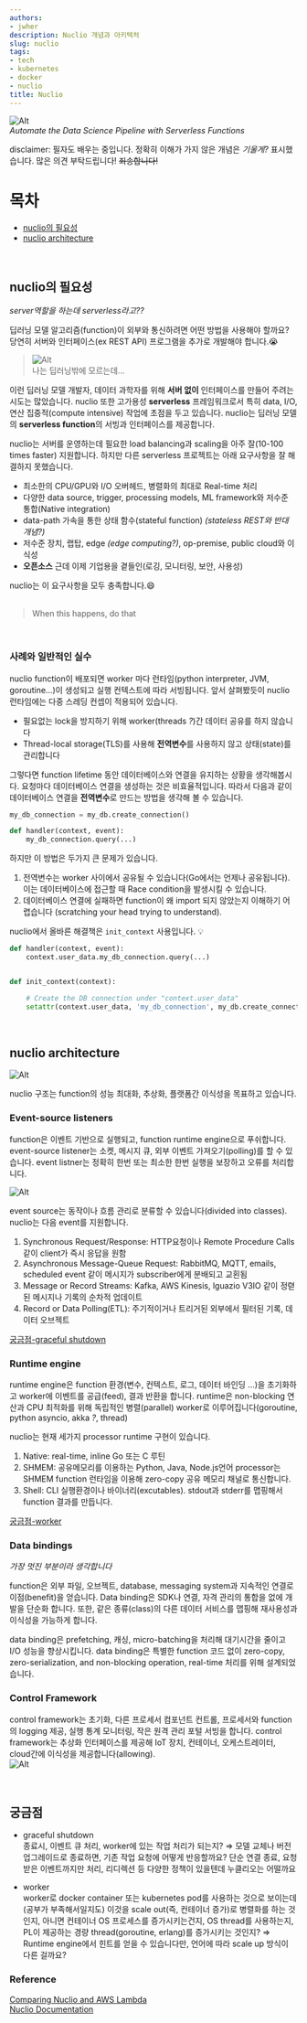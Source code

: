 ```yaml
---
authors:
- jwher
description: Nuclio 개념과 아키텍처
slug: nuclio
tags:
- tech
- kubernetes
- docker
- nuclio
title: Nuclio
---
```


<!--truncate-->

<!-- image repository: https://raw.githubusercontent.com/JWHer/jwher.github.io/master/_posts/images/ -->
![Alt](https://raw.githubusercontent.com/JWHer/jwher.github.io/master/_posts/images/nuclio-superman.png "nuclio superman")  
*Automate the Data Science Pipeline with Serverless Functions*  

disclaimer: 필자도 배우는 중입니다. 정확히 이해가 가지 않은 개념은 *기울게?* 표시했습니다. 많은 의견 부탁드립니다! ~~죄송합니다!~~


# 목차
* [nuclio의 필요성](#nuclio의-필요성)
* [nuclio architecture](#nuclio-architecture)

<br/>

## nuclio의 필요성  
*server역할을 하는데 serverless라고??*

딥러닝 모델 알고리즘(function)이 외부와 통신하려면 어떤 방법을 사용해야 할까요?
당연히 서버와 인터페이스(ex REST API) 프로그램을 추가로 개발해야 합니다.:sob:

> ![Alt](https://raw.githubusercontent.com/JWHer/jwher.github.io/master/_posts/images/idiot-homer.jpg "idiot homer")  
> 나는 딥러닝밖에 모르는데...

이런 딥러닝 모델 개발자, 데이터 과학자를 위해 **서버 없이** 인터페이스를 만들어 주려는 시도는 많았습니다.
nuclio 또한 고가용성 **serverless** 프레임워크로서 특히 data, I/O, 연산 집중적(compute intensive) 작업에 초점을 두고 있습니다.
nuclio는 딥러닝 모델의 **serverless function**의 서빙과 인터페이스를 제공합니다.

nuclio는 서버를 운영하는데 필요한 load balancing과 scaling을 아주 잘(10-100 times faster) 지원합니다.
하지만 다른 serverless 프로젝트는 아래 요구사항을 잘 해결하지 못했습니다.
* 최소한의 CPU/GPU와 I/O 오버헤드, 병렬화의 최대로 Real-time 처리
* 다양한 data source, trigger, processing models, ML framework와 저수준 통합(Native integration)
* data-path 가속을 통한 상태 함수(stateful function) *(stateless REST와 반대 개념?)*
* 저수준 장치, 랩탑, edge *(edge computing?)*, op-premise, public cloud와 이식성
* **오픈소스** 근데 이제 기업용을 곁들인(로깅, 모니터링, 보안, 사용성)  

nuclio는 이 요구사항을 모두 충족합니다.:smile:  
<br/>  

> When this happens, do that

<br/>

### 사례와 일반적인 실수

nuclio function이 배포되면 worker 마다 런타임(python interpreter, JVM, goroutine...)이 생성되고 실행 컨텍스트에 따라 서빙됩니다.
앞서 살펴봤듯이 nuclio 런타임에는 다중 스레딩 컨셉이 적용되어 있습니다.
* 필요없는 lock을 방지하기 위해 worker(threads *?*)간 데이터 공유를 하지 않습니다
* Thread-local storage(TLS)를 사용해 **전역변수**를 사용하지 않고 상태(state)를 관리합니다

그렇다면 function lifetime 동안 데이터베이스와 연결을 유지하는 상황을 생각해봅시다.
요청마다 데이터베이스 연결을 생성하는 것은 비효율적입니다.
따라서 다음과 같이 데이터베이스 연결을 **전역변수**로 만드는 방법을 생각해 볼 수 있습니다.  

```python
my_db_connection = my_db.create_connection()

def handler(context, event):
    my_db_connection.query(...)
```

하지만 이 방법은 두가지 큰 문제가 있습니다.  
1. 전역변수는 worker 사이에서 공유될 수 있습니다(Go에서는 언제나 공유됩니다).
이는 데이터베이스에 접근할 때 Race condition을 발생시킬 수 있습니다.  
2. 데이터베이스 연결에 실패하면 function이 왜 import 되지 않았는지 이해하기 어렵습니다
(scratching your head trying to understand).

nuclio에서 올바른 해결책은 ```init_context``` 사용입니다. 💡  
```python
def handler(context, event):
    context.user_data.my_db_connection.query(...)


def init_context(context):

    # Create the DB connection under "context.user_data"
    setattr(context.user_data, 'my_db_connection', my_db.create_connection())
```

<br/>

## nuclio architecture

![Alt](https://raw.githubusercontent.com/JWHer/jwher.github.io/master/_posts/images/nuclio-function-processor.png "nuclio function processor")

nuclio 구조는 function의 성능 최대화, 추상화, 플랫폼간 이식성을 목표하고 있습니다.  

### Event-source listeners

function은 이벤트 기반으로 실행되고, function runtime engine으로 푸쉬합니다.
event-source listener는 소켓, 메시지 큐, 외부 이벤트 가져오기(polling)를 할 수 있습니다.
event listner는 정확히 한번 또는 최소한 한번 실행을 보장하고 오류를 처리합니다.  

![Alt](https://raw.githubusercontent.com/JWHer/jwher.github.io/master/_posts/images/nuclio-event-src.png "nuclio event src")  

event source는 동작이나 흐름 관리로 분류할 수 있습니다(divided into classes). nuclio는 다음 event를 지원합니다.
1. Synchronous Request/Response: HTTP요청이나 Remote Procedure Calls 같이 client가 즉시 응답을 원함
2. Asynchronous Message-Queue Request: RabbitMQ, MQTT, emails, scheduled event 같이 메시지가 subscriber에게 분배되고 교횐됨
3. Message or Record Streams: Kafka, AWS Kinesis, lguazio V3IO 같이 정렫된 메시지나 기록의 순차적 업데이트
4. Record or Data Polling(ETL): 주기적이거나 트리거된 외부에서 필터된 기록, 데이터 오브젝트

[궁금점-graceful shutdown](#궁금점)

### Runtime engine

runtime engine은 function 환경(변수, 컨텍스트, 로그, 데이터 바인딩 ...)을 초기화하고 worker에 이벤트를 공급(feed), 결과 반환을 합니다.
runtime은 non-blocking 연산과 CPU 최적화를 위해 독립적인 병렬(parallel) worker로 이루어집니다(goroutine, python asyncio, akka *?*, thread)

nuclio는 현재 세가지 processor runtime 구현이 있습니다.
1. Native: real-time, inline Go 또는 C 루틴
2. SHMEM: 공유메모리를 이용하는 Python, Java, Node.js언어
   processor는 SHMEM function 런타임을 이용해 zero-copy 공유 메모리 채널로 통신합니다.  
3. Shell: CLI 실행환경이나 바이너리(excutables). stdout과 stderr를 맵핑해서 function 결과를 만듭니다.

[궁금점-worker](#궁금점)

### Data bindings

*가장 멋진 부분이라 생각합니다*

function은 외부 파일, 오브젝트, database, messaging system과 지속적인 연결로 이점(benefit)을 얻습니다.
Data binding은 SDK나 연결, 자격 관리의 통합을 없에 개발을 단순화 합니다.
또한, 같은 종류(class)의 다른 데이터 서비스를 맵핑해 재사용성과 이식성을 가능하게 합니다.

data binding은 prefetching, 캐싱, micro-batching을 처리해 대기시간을 줄이고 I/O 성능을 향상시킵니다.
data binding은 특별한 function 코드 없이 zero-copy, zero-serialization, and non-blocking operation, real-time 처리를 위해 설계되었습니다.

### Control Framework

control framework는 초기화, 다른 프로세서 컴포넌트 컨트롤, 프로세서와 function의 logging 제공, 실행 통계 모니터링,
작은 원격 관리 포털 서빙을 합니다.
control framework는 추상화 인터페이스를 제공해 IoT 장치, 컨테이너, 오케스트레이터, cloud간에 이식성을 제공합니다(allowing).  
![Alt](https://raw.githubusercontent.com/JWHer/jwher.github.io/master/_posts/images/nuclio-build-deploy.png "nuclio build deploy")

<br/>

## 궁금점

* graceful shutdown  
종료시, 이벤트 큐 처리, worker에 있는 작업 처리가 되는지?
⇒ 모델 교체나 버전 업그레이드로 종료하면, 기존 작업 요청에 어떻게 반응할까요?
단순 연결 종료, 요청받은 이벤트까지만 처리, 리디렉션 등 다양한 정책이 있을텐데 누클리오는 어떨까요
  
* worker  
worker로 docker container 또는 kubernetes pod를 사용하는 것으로 보이는데(공부가 부족해서일지도)
이것을 scale out(즉, 컨테이너 증가)로 병렬화를 하는 것인지, 아니면 컨테이너 OS 프로세스를 증가시키는건지,
OS thread를 사용하는지, PL이 제공하는 경량 thread(goroutine, erlang)를 증가시키는 것인지?
⇒ Runtime engine에서 힌트를 얻을 수 있습니다만, 언어에 따라 scale up 방식이 다른 걸까요?

### Reference  
[Comparing Nuclio and AWS Lambda](https://theburningmonk.com/2019/04/comparing-nuclio-and-aws-lambda/)  
[Nuclio Documentation](https://nuclio.io/docs/latest/)



<!-- update log -->
<!--
본문에 추가할 내용을 적는다.
-->
